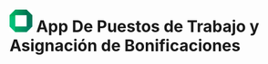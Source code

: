 # <img src="NeoAPTB/wwwroot/images/Neo.png" Width="40" Height="40"> App De Puestos de Trabajo y Asignación de Bonificaciones
